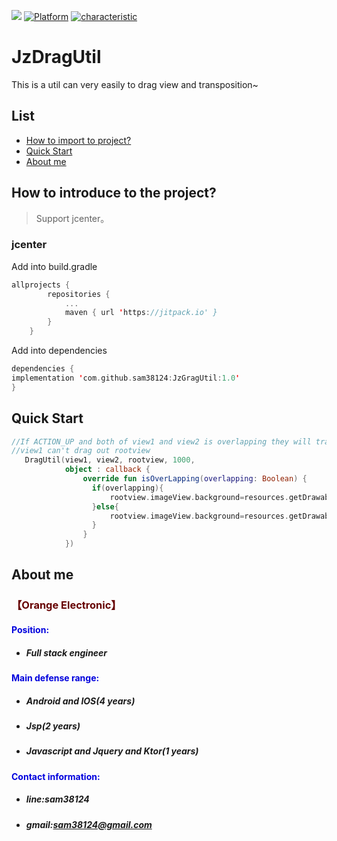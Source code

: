 [![](https://jitpack.io/v/sam38124/JzDragUtil.svg)](https://jitpack.io/#sam38124/JzDragUtil)
[![Platform](https://img.shields.io/badge/Platform-%20Android%20-brightgreen.svg)](https://github.com/sam38124)
[![characteristic](https://img.shields.io/badge/特點-%20輕量級%20%7C%20簡單易用%20%20%7C%20穩定%20-brightgreen.svg)](https://github.com/sam38124)
# JzDragUtil
This is a util can very easily to drag view and transposition~
## List
* [How to import to project?](#Import)
* [Quick Start](#Use)
* [About me](#About)

<a name="Import"></a>
## How to introduce to the project?
> Support jcenter。 <br/>

### jcenter
Add into build.gradle 
```kotlin
allprojects {
		repositories {
			...
			maven { url 'https://jitpack.io' }
		}
	}
```

Add into dependencies
```kotlin
dependencies {
implementation 'com.github.sam38124:JzGragUtil:1.0'
}
```
<a name="Use"></a>
## Quick Start
```kotlin
//If ACTION_UP and both of view1 and view2 is overlapping they will transposition
//view1 can't drag out rootview
   DragUtil(view1, view2, rootview, 1000,
            object : callback {
                override fun isOverLapping(overlapping: Boolean) {
                  if(overlapping){
                      rootview.imageView.background=resources.getDrawable(R.mipmap.background1)
                  }else{
                      rootview.imageView.background=resources.getDrawable(R.mipmap.backgroung2)
                  }
                }
            })

```

<a name="About"></a>
## About me
### <font color="#660000">【Orange Electronic】</font><br /> 
#### <font color="#0000dd"> Position: </font><br /> 
+ ##### Full stack engineer<br/>  
#### <font color="#0000dd"> Main defense range: </font><br /> 
+ ##### Android and IOS(4 years)<br/>  
+ ##### Jsp(2 years)<br/> 
+ ##### Javascript and Jquery and Ktor(1 years)<br /> 
#### <font color="#0000dd"> Contact information: </font><br /> 
+  ##### line:sam38124<br /> 

+  ##### gmail:sam38124@gmail.com
